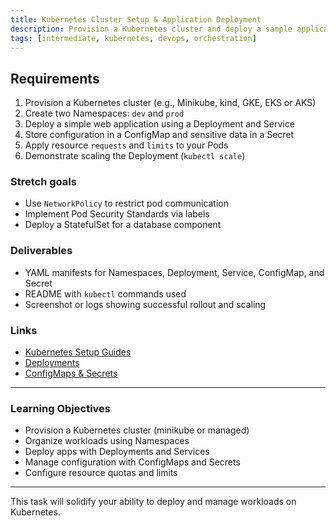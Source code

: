 ```yaml
---
title: Kubernetes Cluster Setup & Application Deployment
description: Provision a Kubernetes cluster and deploy a sample application
tags: [intermediate, kubernetes, devops, orchestration]
---
```


## Requirements

1. Provision a Kubernetes cluster (e.g., Minikube, kind, GKE, EKS or AKS)  
2. Create two Namespaces: `dev` and `prod`  
3. Deploy a simple web application using a Deployment and Service  
4. Store configuration in a ConfigMap and sensitive data in a Secret  
5. Apply resource `requests` and `limits` to your Pods  
6. Demonstrate scaling the Deployment (`kubectl scale`)  

### **Stretch goals**
- Use `NetworkPolicy` to restrict pod communication  
- Implement Pod Security Standards via labels  
- Deploy a StatefulSet for a database component  

### Deliverables
- YAML manifests for Namespaces, Deployment, Service, ConfigMap, and Secret  
- README with `kubectl` commands used  
- Screenshot or logs showing successful rollout and scaling  

### Links
- [Kubernetes Setup Guides](https://kubernetes.io/docs/setup/)  
- [Deployments](https://kubernetes.io/docs/concepts/workloads/controllers/deployment/)  
- [ConfigMaps & Secrets](https://kubernetes.io/docs/concepts/configuration/secret/)  


---

### Learning Objectives

- Provision a Kubernetes cluster (minikube or managed)
- Organize workloads using Namespaces
- Deploy apps with Deployments and Services
- Manage configuration with ConfigMaps and Secrets
- Configure resource quotas and limits

---

This task will solidify your ability to deploy and manage workloads on Kubernetes.

